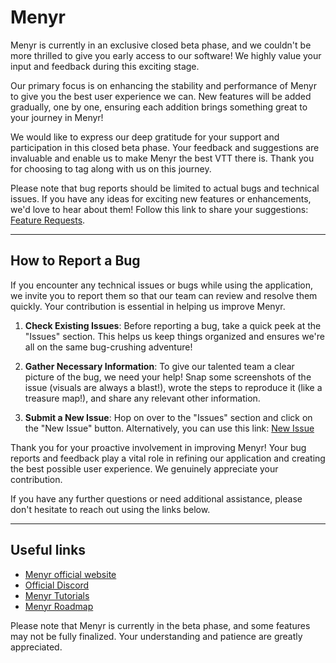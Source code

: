 # Menyr

Menyr is currently in an exclusive closed beta phase, and we couldn't be more thrilled to give you early access to our software! We highly value your input and feedback during this exciting stage.

Our primary focus is on enhancing the stability and performance of Menyr to give you the best user experience we can. New features will be added gradually, one by one, ensuring each addition brings something great to your journey in Menyr!

We would like to express our deep gratitude for your support and participation in this closed beta phase. Your feedback and suggestions are invaluable and enable us to make Menyr the best VTT there is. Thank you for choosing to tag along with us on this journey.

Please note that bug reports should be limited to actual bugs and technical issues. If you have any ideas for exciting new features or enhancements, we'd love to hear about them! 
Follow this link to share your suggestions: [Feature Requests](https://portal.productboard.com/ycntuexygoaukq1vqftharus/tabs/4-roadmap).

---

## How to Report a Bug

If you encounter any technical issues or bugs while using the application, we invite you to report them so that our team can review and resolve them quickly. Your contribution is essential in helping us improve Menyr.

1. **Check Existing Issues**: Before reporting a bug, take a quick peek at the "Issues" section. This helps us keep things organized and ensures we're all on the same bug-crushing adventure!

2. **Gather Necessary Information**: To give our talented team a clear picture of the bug, we need your help! Snap some screenshots of the issue (visuals are always a blast!), wrote the steps to reproduce it (like a treasure map!), and share any relevant other information.

3. **Submit a New Issue**: Hop on over to the "Issues" section and click on the "New Issue" button. Alternatively, you can use this link: [New Issue](https://github.com/NOGStudio/Menyr-Feedback/issues/new/choose)

Thank you for your proactive involvement in improving Menyr! Your bug reports and feedback play a vital role in refining our application and creating the best possible user experience. We genuinely appreciate your contribution.

If you have any further questions or need additional assistance, please don't hesitate to reach out using the links below.

---

## Useful links

- [Menyr official website](https://menyr.nogstudio.com)
- [Official Discord](https://discord.gg/menyr)
- [Menyr Tutorials](https://nogstudio.notion.site/e3a43041092b46929fb227134e4a1e0e?v=db7ca4f3e8704bc6a9b1855d54e2916e&pvs=4)
- [Menyr Roadmap](https://portal.productboard.com/ycntuexygoaukq1vqftharus/tabs/4-roadmap)

Please note that Menyr is currently in the beta phase, and some features may not be fully finalized. Your understanding and patience are greatly appreciated.

